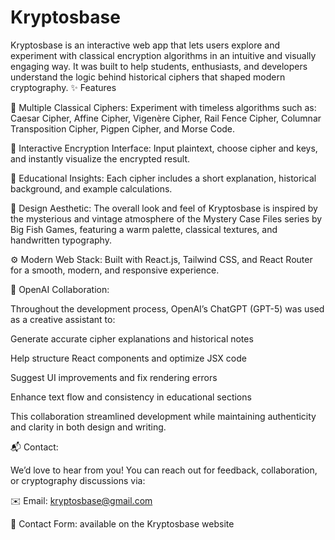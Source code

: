 # Kryptosbase

Kryptosbase is an interactive web app that lets users explore and experiment with classical encryption algorithms in an intuitive and visually engaging way. It was built to help students, enthusiasts, and developers understand the logic behind historical ciphers that shaped modern cryptography.
✨ Features

🔐 Multiple Classical Ciphers:
Experiment with timeless algorithms such as:
Caesar Cipher, Affine Cipher, Vigenère Cipher, Rail Fence Cipher, Columnar Transposition Cipher, Pigpen Cipher, and Morse Code.

🧩 Interactive Encryption Interface:
Input plaintext, choose cipher and keys, and instantly visualize the encrypted result.

📜 Educational Insights:
Each cipher includes a short explanation, historical background, and example calculations.

🎨 Design Aesthetic:
The overall look and feel of Kryptosbase is inspired by the mysterious and vintage atmosphere of the Mystery Case Files series by Big Fish Games, featuring a warm palette, classical textures, and handwritten typography.

⚙️ Modern Web Stack:
Built with React.js, Tailwind CSS, and React Router for a smooth, modern, and responsive experience.

🤖 OpenAI Collaboration:

Throughout the development process, OpenAI’s ChatGPT (GPT-5) was used as a creative assistant to:

Generate accurate cipher explanations and historical notes

Help structure React components and optimize JSX code

Suggest UI improvements and fix rendering errors

Enhance text flow and consistency in educational sections

This collaboration streamlined development while maintaining authenticity and clarity in both design and writing.

📬 Contact:

We’d love to hear from you!
You can reach out for feedback, collaboration, or cryptography discussions via:

✉️ Email: kryptosbase@gmail.com

📩 Contact Form: available on the Kryptosbase website
